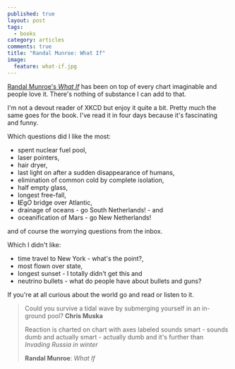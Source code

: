```yaml
---
published: true
layout: post
tags: 
  - books
category: articles
comments: true
title: "Randal Munroe: What If"
image: 
  feature: what-if.jpg
---
```


[Randal Munroe's *What If*](https://www.goodreads.com/book/show/21413662-what-if) has been on top of every chart imaginable and people love it. There's nothing of substance  I can add to that.

I'm not a devout reader of XKCD but enjoy it quite a bit. Pretty much the same goes for the book. I've read it in four days because it's fascinating and funny.

Which questions did I like the most:

- spent nuclear fuel pool,
- laser pointers,
- hair dryer,
- last light on after a sudden disappearance of humans,
- elimination of common cold by complete isolation,
- half empty glass,
- longest free-fall,
- **l***E*g*O* bridge over Atlantic,
- drainage of oceans - go South Netherlands! - and
- oceanification of Mars - go New Netherlands!

and of course the worrying questions from the inbox.

Which I didn't like:

- time travel to New York - what's the point?,
- most flown over state,
- longest sunset - I totally didn't get this and
- neutrino bullets - what do people have about bullets and guns? 

If you're at all curious about the world go and read or listen to it.

> Could you survive a tidal wave by submerging yourself in an in-ground pool?
> **Chris Muska**
>
> Reaction is charted on chart with axes labeled sounds smart - sounds dumb and actually smart - actually dumb and it's further than *Invading Russia in winter*
> 
> **Randal Munroe**: _What If_
